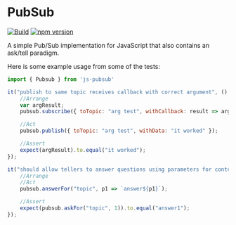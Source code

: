 # PubSub
[![Build](https://travis-ci.org/stewie1570/PubSub.svg)](https://travis-ci.org/stewie1570/PubSub)
[![npm version](https://badge.fury.io/js/js-pubsub.svg)](https://badge.fury.io/js/js-pubsub)

A simple Pub/Sub implementation for JavaScript that also contains an ask/tell paradigm.


Here is some example usage from some of the tests:

```jsx
import { Pubsub } from 'js-pubsub'

it("publish to same topic receives callback with correct argument", () => {
    //Arrange
    var argResult;
    pubsub.subscribe({ toTopic: "arg test", withCallback: result => argResult = result });

    //Act
    pubsub.publish({ toTopic: "arg test", withData: "it worked" });

    //Assert
    expect(argResult).to.equal("it worked");
});

it("should allow tellers to answer questions using parameters for context", () => {
    //Arrange
    //Act
    pubsub.answerFor("topic", p1 => `answer${p1}`);

    //Assert
    expect(pubsub.askFor("topic", 1)).to.equal("answer1");
});
```